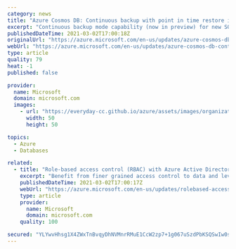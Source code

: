 ```yaml
---
category: news
title: "Azure Cosmos DB: Continuous backup with point in time restore in public preview "
excerpt: "Continuous backup mode capability (now in preview) for new SQL and MongoDB API accounts helps you handle accidental deletes in your account or container, or accidental modification of the data."
publishedDateTime: 2021-03-02T17:00:18Z
originalUrl: "https://azure.microsoft.com/en-us/updates/azure-cosmos-db-continuous-backing-with-point-in-time-restore-in-preview/"
webUrl: "https://azure.microsoft.com/en-us/updates/azure-cosmos-db-continuous-backing-with-point-in-time-restore-in-preview/"
type: article
quality: 79
heat: -1
published: false

provider:
  name: Microsoft
  domain: microsoft.com
  images:
    - url: "https://everyday-cc.github.io/azure/assets/images/organizations/microsoft.com-50x50.jpg"
      width: 50
      height: 50

topics:
  - Azure
  - Databases

related:
  - title: "Role-based access control (RBAC) with Azure Active Directory (AAD) on Azure Cosmos DB in public preview"
    excerpt: "Benefit from finer grained access control to data and leverage AAD authentication with role-based access control (RBAC) with Azure Active Directory (AAD) for Azure Cosmos DB, now in preview."
    publishedDateTime: 2021-03-02T17:00:17Z
    webUrl: "https://azure.microsoft.com/en-us/updates/rolebased-access-control-rbac-with-azure-active-directory-aad-on-azure-cosmos-db-in-public-preview/"
    type: article
    provider:
      name: Microsoft
      domain: microsoft.com
    quality: 100

secured: "YLYwvHhsg1X4ZWxTnBvqyDhNVMnrRMuE1CcW2zp7+1g067uSzdPbKSQSwIw0synQ9llbaX8z5Nxyvt02Id3hL2lHpwchT6M6G7uEvjqVwuOClhqNMjpXj+Ak5sREA5Eht0edEUDWoKW1te6Q+EiVKwYw5sjqq9+8byP7sQi63Jbsx2UCNRpn9yqI1+yLoVlxJ+KXDshbxdbJ5fjEhSvtseeTCWHbvS9MQdAm0xz1Yt74GkUb7iFRI0Dl2UK9NlCm+e5HOzqjmfIBBoxCYE3Oe9DVTE8sfNXH2hKI+0Ou21gx3yfNbb+ByjiocvjJVxsp8rN/ZqitIDK5PeucaoIs3zzbACVmct+EgRr4C9aYc9k=;SX/nIWo1PwSEdjwMqs/bvQ=="
---
```


